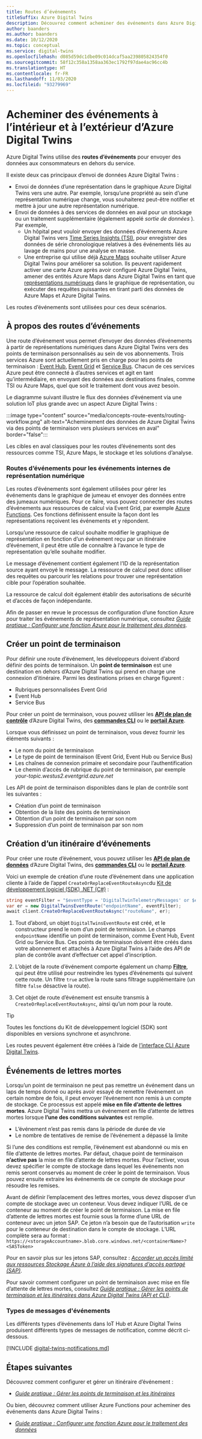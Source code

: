 ```yaml
---
title: Routes d’événements
titleSuffix: Azure Digital Twins
description: Découvrez comment acheminer des événements dans Azure Digital Twins et vers d’autres services Azure.
author: baanders
ms.author: baanders
ms.date: 10/12/2020
ms.topic: conceptual
ms.service: digital-twins
ms.openlocfilehash: d085d59dc1dbe09c014dcaf5aa239805824354f0
ms.sourcegitcommit: 58f12c358a1358aa363ec1792f97dae4ac96cc4b
ms.translationtype: HT
ms.contentlocale: fr-FR
ms.lasthandoff: 11/03/2020
ms.locfileid: "93279969"
---
```

# <a name="route-events-within-and-outside-of-azure-digital-twins"></a>Acheminer des événements à l’intérieur et à l’extérieur d’Azure Digital Twins

Azure Digital Twins utilise des **routes d’événements** pour envoyer des données aux consommateurs en dehors du service. 

Il existe deux cas principaux d’envoi de données Azure Digital Twins :
* Envoi de données d’une représentation dans le graphique Azure Digital Twins vers une autre. Par exemple, lorsqu’une propriété au sein d’une représentation numérique change, vous souhaiterez peut-être notifier et mettre à jour une autre représentation numérique.
* Envoi de données à des services de données en aval pour un stockage ou un traitement supplémentaire (également appelé *sortie de données* ). Par exemple,
  - Un hôpital peut vouloir envoyer des données d’événements Azure Digital Twins vers [Time Series Insights (TSI)](../time-series-insights/overview-what-is-tsi.md), pour enregistrer des données de série chronologique relatives à des événements liés au lavage de mains pour une analyse en masse.
  - Une entreprise qui utilise déjà [Azure Maps](../azure-maps/about-azure-maps.md) souhaite utiliser Azure Digital Twins pour améliorer sa solution. Ils peuvent rapidement activer une carte Azure après avoir configuré Azure Digital Twins, amener des entités Azure Maps dans Azure Digital Twins en tant que [représentations numériques](concepts-twins-graph.md) dans le graphique de représentation, ou exécuter des requêtes puissantes en tirant parti des données de Azure Maps et Azure Digital Twins.

Les routes d’événements sont utilisées pour ces deux scénarios.

## <a name="about-event-routes"></a>À propos des routes d’événements

Une route d’événement vous permet d’envoyer des données d’événements à partir de représentations numériques dans Azure Digital Twins vers des points de terminaison personnalisés au sein de vos abonnements. Trois services Azure sont actuellement pris en charge pour les points de terminaison : [Event Hub](../event-hubs/event-hubs-about.md), [Event Grid](../event-grid/overview.md) et [Service Bus](../service-bus-messaging/service-bus-messaging-overview.md). Chacun de ces services Azure peut être connecté à d’autres services et agit en tant qu’intermédiaire, en envoyant des données aux destinations finales, comme TSI ou Azure Maps, quel que soit le traitement dont vous avez besoin.

Le diagramme suivant illustre le flux des données d’événement via une solution IoT plus grande avec un aspect Azure Digital Twins :

:::image type="content" source="media/concepts-route-events/routing-workflow.png" alt-text="Acheminement des données de Azure Digital Twins via des points de terminaison vers plusieurs services en aval" border="false":::

Les cibles en aval classiques pour les routes d’événements sont des ressources comme TSI, Azure Maps, le stockage et les solutions d’analyse.

### <a name="event-routes-for-internal-digital-twin-events"></a>Routes d’événements pour les événements internes de représentation numérique

Les routes d’événements sont également utilisées pour gérer les événements dans le graphique de jumeau et envoyer des données entre des jumeaux numériques. Pour ce faire, vous pouvez connecter des routes d’événements aux ressources de calcul via Event Grid, par exemple [Azure Functions](../azure-functions/functions-overview.md). Ces fonctions définissent ensuite la façon dont les représentations reçoivent les événements et y répondent. 

Lorsqu’une ressource de calcul souhaite modifier le graphique de représentation en fonction d’un événement reçu par un itinéraire d’événement, il peut être utile de connaître à l’avance le type de représentation qu’elle souhaite modifier. 

Le message d’événement contient également l’ID de la représentation source ayant envoyé le message. La ressource de calcul peut donc utiliser des requêtes ou parcourir les relations pour trouver une représentation cible pour l’opération souhaitée. 

La ressource de calcul doit également établir des autorisations de sécurité et d’accès de façon indépendante.

Afin de passer en revue le processus de configuration d’une fonction Azure pour traiter les événements de représentation numérique, consultez [*Guide pratique : Configurer une fonction Azure pour le traitement des données*](how-to-create-azure-function.md).

## <a name="create-an-endpoint"></a>Créer un point de terminaison

Pour définir une route d’événement, les développeurs doivent d’abord définir des points de terminaison. Un **point de terminaison** est une destination en dehors d’Azure Digital Twins qui prend en charge une connexion d’itinéraire. Parmi les destinations prises en charge figurent :
* Rubriques personnalisées Event Grid
* Event Hub
* Service Bus

Pour créer un point de terminaison, vous pouvez utiliser les [**API de plan de contrôle**](how-to-manage-routes-apis-cli.md#create-an-endpoint-for-azure-digital-twins) d’Azure Digital Twins, des [**commandes CLI**](how-to-manage-routes-apis-cli.md#manage-endpoints-and-routes-with-cli) ou le [**portail Azure**](how-to-manage-routes-portal.md#create-an-endpoint-for-azure-digital-twins). 

Lorsque vous définissez un point de terminaison, vous devez fournir les éléments suivants :
* Le nom du point de terminaison
* Le type de point de terminaison (Event Grid, Event Hub ou Service Bus)
* Les chaînes de connexion primaire et secondaire pour l’authentification 
* Le chemin d’accès de rubrique du point de terminaison, par exemple *your-topic.westus2.eventgrid.azure.net*

Les API de point de terminaison disponibles dans le plan de contrôle sont les suivantes :
* Création d’un point de terminaison
* Obtention de la liste des points de terminaison
* Obtention d’un point de terminaison par son nom
* Suppression d’un point de terminaison par son nom

## <a name="create-an-event-route"></a>Création d’un itinéraire d’événements
 
Pour créer une route d’événement, vous pouvez utiliser les [**API de plan de données**](how-to-manage-routes-apis-cli.md#create-an-event-route) d’Azure Digital Twins, des [**commandes CLI**](how-to-manage-routes-apis-cli.md#manage-endpoints-and-routes-with-cli) ou le [**portail Azure**](how-to-manage-routes-portal.md#create-an-event-route). 

Voici un exemple de création d’une route d’événement dans une application cliente à l’aide de l’appel `CreateOrReplaceEventRouteAsync`du [Kit de développement logiciel (SDK) .NET (C#)](/dotnet/api/overview/azure/digitaltwins/client?view=azure-dotnet&preserve-view=true) : 

```csharp
string eventFilter = "$eventType = 'DigitalTwinTelemetryMessages' or $eventType = 'DigitalTwinLifecycleNotification'";
var er = new DigitalTwinsEventRoute("endpointName", eventFilter);
await client.CreateOrReplaceEventRouteAsync("routeName", er);
```

1. Tout d’abord, un objet `DigitalTwinsEventRoute` est créé, et le constructeur prend le nom d’un point de terminaison. Le champs `endpointName` identifie un point de terminaison, comme Event Hub, Event Grid ou Service Bus. Ces points de terminaison doivent être créés dans votre abonnement et attachés à Azure Digital Twins à l’aide des API de plan de contrôle avant d’effectuer cet appel d’inscription.

2. L’objet de la route d’événement comporte également un champ [**Filtre**](how-to-manage-routes-apis-cli.md#filter-events), qui peut être utilisé pour restreindre les types d’événements qui suivent cette route. Un filtre `true` active la route sans filtrage supplémentaire (un filtre `false` désactive la route). 

3. Cet objet de route d’événement est ensuite transmis à `CreateOrReplaceEventRouteAsync`, ainsi qu’un nom pour la route.

> [!TIP]
> Toutes les fonctions du Kit de développement logiciel (SDK) sont disponibles en versions synchrone et asynchrone.

Les routes peuvent également être créées à l’aide de [l’interface CLI Azure Digital Twins](how-to-use-cli.md).

## <a name="dead-letter-events"></a>Événements de lettres mortes

Lorsqu’un point de terminaison ne peut pas remettre un événement dans un laps de temps donné ou après avoir essayé de remettre l’événement un certain nombre de fois, il peut envoyer l’événement non remis à un compte de stockage. Ce processus est appelé **mise en file d’attente de lettres mortes**. Azure Digital Twins mettra un événement en file d’attente de lettres mortes lorsque **l’une des conditions suivantes** est remplie. 

* L’événement n’est pas remis dans la période de durée de vie
* Le nombre de tentatives de remise de l’événement a dépassé la limite

Si l’une des conditions est remplie, l’événement est abandonné ou mis en file d’attente de lettres mortes. Par défaut, chaque point de terminaison **n’active pas** la mise en file d’attente de lettres mortes. Pour l’activer, vous devez spécifier le compte de stockage dans lequel les événements non remis seront conservés au moment de créer le point de terminaison. Vous pouvez ensuite extraire les événements de ce compte de stockage pour résoudre les remises.

Avant de définir l’emplacement des lettres mortes, vous devez disposer d’un compte de stockage avec un conteneur. Vous devez indiquer l’URL de ce conteneur au moment de créer le point de terminaison. La mise en file d’attente de lettres mortes est fournie sous la forme d’une URL de conteneur avec un jeton SAP. Ce jeton n’a besoin que de l’autorisation `write` pour le conteneur de destination dans le compte de stockage. L’URL complète sera au format : `https://<storageAccountname>.blob.core.windows.net/<containerName>?<SASToken>`

Pour en savoir plus sur les jetons SAP, consultez : [*Accorder un accès limité aux ressources Stockage Azure à l’aide des signatures d’accès partagé (SAP)*](https://docs.microsoft.com/azure/storage/common/storage-sas-overview).

Pour savoir comment configurer un point de terminaison avec mise en file d’attente de lettres mortes, consultez [*Guide pratique : Gérer les points de terminaison et les itinéraires dans Azure Digital Twins (API et CLI)*](how-to-manage-routes-apis-cli.md#create-an-endpoint-with-dead-lettering).

### <a name="types-of-event-messages"></a>Types de messages d'événements

Les différents types d’événements dans IoT Hub et Azure Digital Twins produisent différents types de messages de notification, comme décrit ci-dessous.

[!INCLUDE [digital-twins-notifications.md](../../includes/digital-twins-notifications.md)]

## <a name="next-steps"></a>Étapes suivantes

Découvrez comment configurer et gérer un itinéraire d’événement :
* [*Guide pratique : Gérer les points de terminaison et les itinéraires*](how-to-manage-routes-apis-cli.md)

Ou bien, découvrez comment utiliser Azure Functions pour acheminer des événements dans Azure Digital Twins :
* [*Guide pratique : Configurer une fonction Azure pour le traitement des données*](how-to-create-azure-function.md)